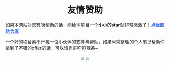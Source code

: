 <p id="友情赞助"></p>

<h1 align="center">友情赞助</h1>
<div align="left">
    <p>如果本网站对您有所帮助的话，能给本项目一个<strong>小小的star</strong>就非常感激了！<strong><a href="https://github.com/forthespada/InterviewGuide" style="font-weight:bold; color:#4169E1;text-decoration:underline;" target="_blank">点我直达仓库</a></strong></p>
        <p>一个好的项目离不开每一位小伙伴的支持与帮助，如果阿秀整理的个人笔记帮助你拿到了不错的offer的话，可以请秀哥吃包辣条~</p>
</div>
<div align="center">
<figure class="half">
    <img src="https://cdn.jsdelivr.net/gh/forthespada/mediaImage1@1.2.5.4/202012/支付宝赞赏4.png" style="right;zoom: 55%;" />
                                                                                                                        <img src="https://cdn.jsdelivr.net/gh/forthespada/mediaImage1@1.2.5.4/202012/微信赞赏4.png"  style="right;zoom: 52%;" />
                                                                                                                         </figure></div>

